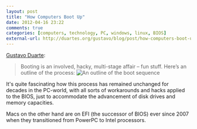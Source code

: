 ```yaml
---
layout: post
title: "How Computers Boot Up"
date: 2012-04-16 23:22
comments: true
categories: [computers, technology, PC, windows, linux, BIOS]
external-url: http://duartes.org/gustavo/blog/post/how-computers-boot-up
---
```

[Gustavo Duarte][source]:

> Booting is an involved, hacky, multi-stage affair – fun stuff. Here’s an outline of the process:
> ![An outline of the boot sequence](http://static-s3.iphoting.com/blog/uploads/Computers/bootProcess.png "An outline of the boot sequence")

It's quite fascinating how this process has remained unchanged for decades in the PC-world, with all sorts of workarounds and hacks applied to the BIOS, just to accommodate the advancement of disk drives and memory capacities.

Macs on the other hand are on EFI (the successor of BIOS) ever since 2007 when they transitioned from PowerPC to Intel processors.

[source]: http://duartes.org/gustavo/blog/post/how-computers-boot-up
